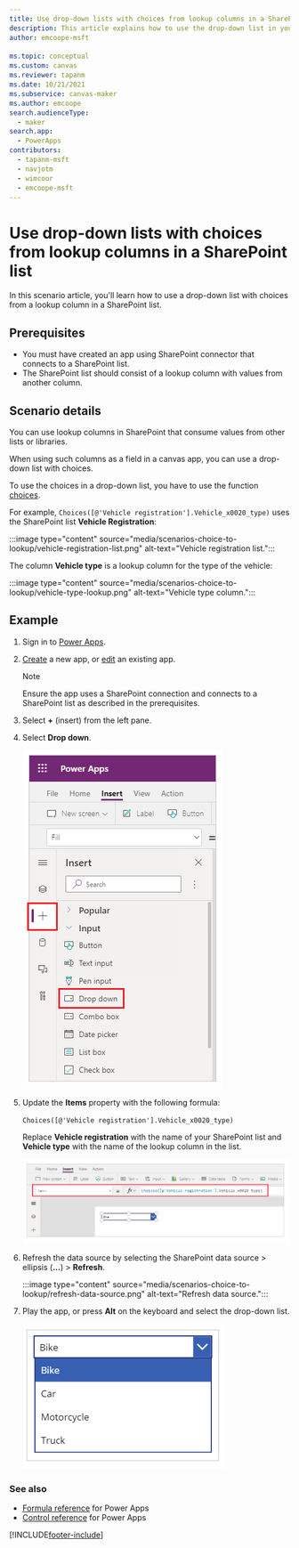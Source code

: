 ```yaml
---
title: Use drop-down lists with choices from lookup columns in a SharePoint list
description: This article explains how to use the drop-down list in your app to show choices from a lookup column in a SharePoint list.
author: emcoope-msft

ms.topic: conceptual
ms.custom: canvas
ms.reviewer: tapanm
ms.date: 10/21/2021
ms.subservice: canvas-maker
ms.author: emcoope
search.audienceType: 
  - maker
search.app: 
  - PowerApps
contributors:
  - tapanm-msft
  - navjotm
  - wimcoor
  - emcoope-msft
---
```

# Use drop-down lists with choices from lookup columns in a SharePoint list

In this scenario article, you'll learn how to use a drop-down list with choices from a lookup column in a SharePoint list.

## Prerequisites

- You must have created an app using SharePoint connector that connects to a SharePoint list.
- The SharePoint list should consist of a lookup column with values from another column.

## Scenario details

You can use lookup columns in SharePoint that consume values from other lists or libraries.

When using such columns as a field in a canvas app, you can use a drop-down list with choices.

To use the choices in a drop-down list, you have to use the function [choices](../functions/function-choices.md).

For example, `Choices([@'Vehicle registration'].Vehicle_x0020_type)` uses the SharePoint list **Vehicle Registration**:

:::image type="content" source="media/scenarios-choice-to-lookup/vehicle-registration-list.png" alt-text="Vehicle registration list.":::

The column **Vehicle type** is a lookup column for the type of the vehicle:

:::image type="content" source="media/scenarios-choice-to-lookup/vehicle-type-lookup.png" alt-text="Vehicle type column.":::

## Example

1. Sign in to [Power Apps](https://make.powerapps.com).

1. [Create](../app-from-sharepoint.md) a new app, or [edit](../edit-app.md) an existing app.

    > [!NOTE]
    > Ensure the app uses a SharePoint connection and connects to a SharePoint list as described in the prerequisites.

1. Select **+** (insert) from the left pane.

1. Select **Drop down**.

    ![Select Drop down.](./media/scenarios-choice-to-lookup/insert-drop-down.png "Select Drop down")

1. Update the **Items** property with the following formula:

    `Choices([@'Vehicle registration'].Vehicle_x0020_type)`

    Replace **Vehicle registration** with the name of your SharePoint list and **Vehicle type** with the name of the lookup column in the list.

    ![Choices formula.](./media/scenarios-choice-to-lookup/choices-formula.png "Choices formula")

1. Refresh the data source by selecting the SharePoint data source > ellipsis (**...**) > **Refresh**.

    :::image type="content" source="media/scenarios-choice-to-lookup/refresh-data-source.png" alt-text="Refresh data source.":::

1. Play the app, or press **Alt** on the keyboard and select the drop-down list.

    ![Drop-down choices.](./media/scenarios-choice-to-lookup/drop-down-choices.png "Drop-down choices")

### See also

- [Formula reference](../formula-reference.md) for Power Apps
- [Control reference](../reference-properties.md) for Power Apps

[!INCLUDE[footer-include](../../../includes/footer-banner.md)]
